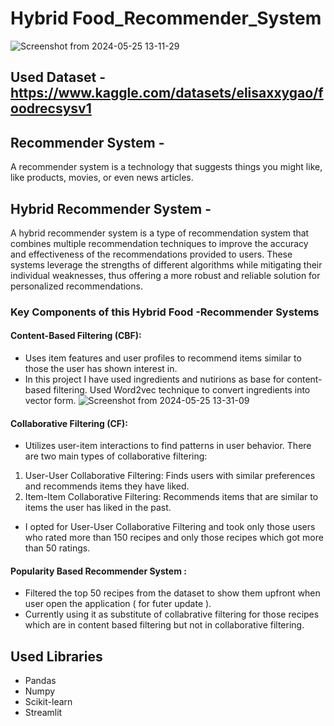 # Hybrid Food_Recommender_System
![Screenshot from 2024-05-25 13-11-29](https://github.com/SuyashDahale13/Food_Recommender_System/assets/138577127/8de7ef6f-2c11-4197-b3f4-980bbc1ab3dd)

## Used Dataset - https://www.kaggle.com/datasets/elisaxxygao/foodrecsysv1

## Recommender System -
A recommender system is a technology that suggests things you might like, like products, movies, or even news articles. 

## Hybrid Recommender System -
A hybrid recommender system is a type of recommendation system that combines multiple recommendation techniques to improve the accuracy and effectiveness of the recommendations provided to users. These systems leverage the strengths of different algorithms while mitigating their individual weaknesses, thus offering a more robust and reliable solution for personalized recommendations.

### Key Components of this Hybrid Food -Recommender Systems

#### Content-Based Filtering (CBF):

- Uses item features and user profiles to recommend items similar to those the user has shown interest in.
- In this project I have used ingredients and nutirions as base for content-based filtering. Used Word2vec technique to convert ingredients into vector form.
![Screenshot from 2024-05-25 13-31-09](https://github.com/SuyashDahale13/Food_Recommender_System/assets/138577127/7a52b266-4a86-40b4-8cb6-dfc6d7c72822)

#### Collaborative Filtering (CF):
- Utilizes user-item interactions to find patterns in user behavior.
There are two main types of collaborative filtering:
1. User-User Collaborative Filtering: Finds users with similar preferences and recommends items they have liked.
2. Item-Item Collaborative Filtering: Recommends items that are similar to items the user has liked in the past.
- I opted for User-User Collaborative Filtering and took only those users who rated more than 150 recipes and only those recipes which got more than 50 ratings.

#### Popularity Based Recommender System :
- Filtered the top 50 recipes from the dataset to show them upfront when user open the application ( for futer update ).
- Currently using it as substitute of collabrative filtering for those recipes which are in content based filtering but not in collaborative filtering.

## Used Libraries
- Pandas
- Numpy
- Scikit-learn
- Streamlit

